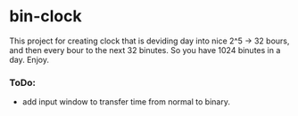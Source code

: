 # bin-clock
This project for creating clock that is deviding day into nice 2^5 -> 32 bours, and then every bour to the next 32 binutes. So you have 1024 binutes in a day. Enjoy.

### ToDo:
- add input window to transfer time from normal to binary. 
